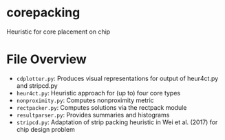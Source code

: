 # corepacking
Heuristic for core placement on chip

# File Overview
- `cdplotter.py`: Produces visual representations for output of heur4ct.py and stripcd.py
- `heur4ct.py`: Heuristic approach for (up to) four core types
- `nonproximity.py`: Computes nonproximity metric
- `rectpacker.py`: Computes solutions via the rectpack module
- `resultparser.py`: Provides summaries and histograms
- `stripcd.py`: Adaptation of strip packing heuristic in Wei et al. (2017) for chip design problem

